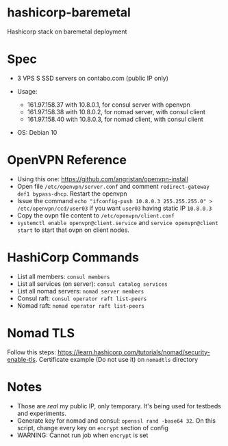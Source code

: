 # hashicorp-baremetal

Hashicorp stack on baremetal deployment

# Spec

* 3 VPS S SSD servers on contabo.com (public IP only)
* Usage:
  *	161.97.158.37 with 10.8.0.1, for consul server with openvpn
  *	161.97.158.38 with 10.8.0.2, for nomad server, with consul client
  * 161.97.158.40 with 10.8.0.3, for nomad client, with consul client
  
* OS: Debian 10

# OpenVPN Reference
* Using this one: https://github.com/angristan/openvpn-install
* Open file `/etc/openvpn/server.conf` and comment `redirect-gateway def1 bypass-dhcp`. Restart the openvpn
* Issue the command `echo "ifconfig-push 10.8.0.3 255.255.255.0" > /etc/openvpn/ccd/user03` if you want `user03` having static IP `10.8.0.3`
* Copy the ovpn file content to `/etc/openvpn/client.conf`
* `systemctl enable openvpn@client.service` and `service openvpn@client start` to start that ovpn on client nodes.

# HashiCorp Commands

* List all members: `consul members`
* List all services (on server): `consul catalog services`
* List all nomad servers: `nomad server members`
* Consul raft: `consul operator raft list-peers`
* Nomad raft: `nomad operator raft list-peers`

# Nomad TLS

Follow this steps: https://learn.hashicorp.com/tutorials/nomad/security-enable-tls. Certificate example (Do not use it) on `nomadtls` directory

# Notes

* Those are *real* my public IP, only temporary. It's being used for testbeds and experiments.
* Generate key for nomad and consul: `openssl rand -base64 32`. On this script, change every key on `encrypt` section of config
* WARNING: Cannot run job when `encrypt` is set